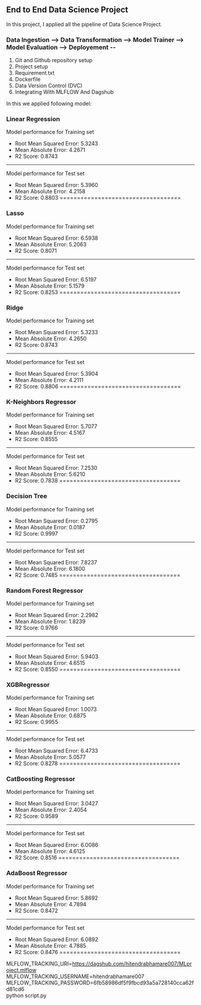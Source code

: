 ## End to End Data Science Project

In this project, I applied all the pipeline of Data Science Project.

### Data Ingestion --> Data Transformation --> Model Trainer --> Model Evaluation --> Deployement --
 
1. Git and Github repository setup
2. Project setup
3. Requirement.txt
4. Dockerfile
5. Data Version Control (DVC)
6. Integrating With MLFLOW And Dagshub

In this we applied following model:
### Linear Regression
Model performance for Training set
- Root Mean Squared Error: 5.3243
- Mean Absolute Error: 4.2671
- R2 Score: 0.8743
----------------------------------
Model performance for Test set
- Root Mean Squared Error: 5.3960
- Mean Absolute Error: 4.2158
- R2 Score: 0.8803
===================================


### Lasso
Model performance for Training set
- Root Mean Squared Error: 6.5938
- Mean Absolute Error: 5.2063
- R2 Score: 0.8071
----------------------------------
Model performance for Test set
- Root Mean Squared Error: 6.5197
- Mean Absolute Error: 5.1579
- R2 Score: 0.8253
===================================


### Ridge
Model performance for Training set
- Root Mean Squared Error: 5.3233
- Mean Absolute Error: 4.2650
- R2 Score: 0.8743
----------------------------------
Model performance for Test set
- Root Mean Squared Error: 5.3904
- Mean Absolute Error: 4.2111
- R2 Score: 0.8806
===================================


### K-Neighbors Regressor
Model performance for Training set
- Root Mean Squared Error: 5.7077
- Mean Absolute Error: 4.5167
- R2 Score: 0.8555
----------------------------------
Model performance for Test set
- Root Mean Squared Error: 7.2530
- Mean Absolute Error: 5.6210
- R2 Score: 0.7838
===================================


### Decision Tree
Model performance for Training set
- Root Mean Squared Error: 0.2795
- Mean Absolute Error: 0.0187
- R2 Score: 0.9997
----------------------------------
Model performance for Test set
- Root Mean Squared Error: 7.8237
- Mean Absolute Error: 6.1800
- R2 Score: 0.7485
===================================


### Random Forest Regressor
Model performance for Training set
- Root Mean Squared Error: 2.2982
- Mean Absolute Error: 1.8239
- R2 Score: 0.9766
----------------------------------
Model performance for Test set
- Root Mean Squared Error: 5.9403
- Mean Absolute Error: 4.6515
- R2 Score: 0.8550
===================================


### XGBRegressor
Model performance for Training set
- Root Mean Squared Error: 1.0073
- Mean Absolute Error: 0.6875
- R2 Score: 0.9955
----------------------------------
Model performance for Test set
- Root Mean Squared Error: 6.4733
- Mean Absolute Error: 5.0577
- R2 Score: 0.8278
===================================


### CatBoosting Regressor
Model performance for Training set
- Root Mean Squared Error: 3.0427
- Mean Absolute Error: 2.4054
- R2 Score: 0.9589
----------------------------------
Model performance for Test set
- Root Mean Squared Error: 6.0086
- Mean Absolute Error: 4.6125
- R2 Score: 0.8516
===================================


### AdaBoost Regressor
Model performance for Training set
- Root Mean Squared Error: 5.8692
- Mean Absolute Error: 4.7894
- R2 Score: 0.8472
----------------------------------
Model performance for Test set
- Root Mean Squared Error: 6.0892
- Mean Absolute Error: 4.7885
- R2 Score: 0.8476
===================================



MLFLOW_TRACKING_URI=https://dagshub.com/hitendrabhamare007/MLproject.mlflow \
MLFLOW_TRACKING_USERNAME=hitendrabhamare007 \
MLFLOW_TRACKING_PASSWORD=6fb58986df5f9fbcd93a5a728140cca62fd81cd6 \
python script.py
